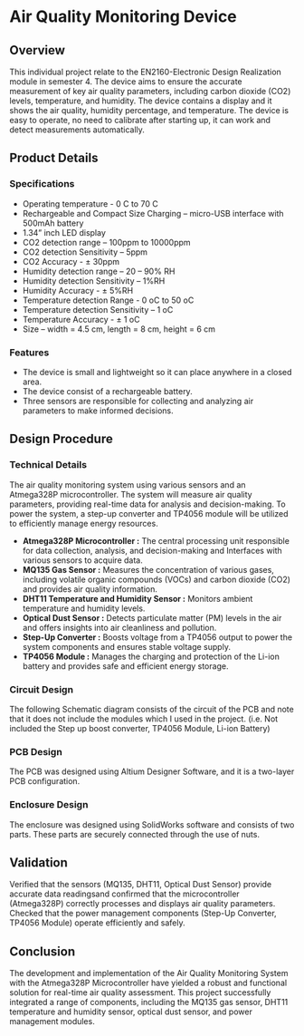 # Air Quality Monitoring Device
## Overview
This individual project relate to the EN2160-Electronic Design Realization module in semester 4. The device aims to ensure the accurate measurement of key air quality parameters, including carbon dioxide (CO2) levels, temperature, and humidity. The device contains a display and it shows the air quality, humidity percentage, and temperature. The device is easy to operate, no need to calibrate after starting up, it can work and detect measurements automatically.
## Product Details
### Specifications
* Operating temperature - 0 C to 70 C
*	Rechargeable and Compact Size Charging – micro-USB interface with 500mAh battery
*	1.34” inch LED display 
*	CO2 detection range – 100ppm to 10000ppm 
*	CO2 detection Sensitivity – 5ppm 
*	CO2 Accuracy - ± 30ppm 
*	Humidity detection range – 20 – 90% RH 
*	Humidity detection Sensitivity – 1%RH 
*	Humidity Accuracy - ± 5%RH 
*	Temperature detection Range - 0 oC to 50 oC 
*	Temperature detection Sensitivity – 1 oC 
*	Temperature Accuracy - ± 1 oC
*	Size – width = 4.5 cm, length = 8 cm, height = 6 cm
### Features
* The device is small and lightweight so it can place anywhere in a closed area.
* The device consist of a rechargeable battery.
* Three sensors are responsible for collecting and analyzing air parameters to make informed decisions.
## Design Procedure
### Technical Details
The air quality monitoring system using various sensors and an Atmega328P microcontroller. The system will measure air quality parameters, providing real-time data for analysis and decision-making. To power the system, a step-up converter and TP4056 module will be utilized to efficiently manage energy resources.
* **Atmega328P Microcontroller :** The central processing unit responsible for data collection, analysis, and decision-making and Interfaces with various sensors to acquire data.
* **MQ135 Gas Sensor :** Measures the concentration of various gases, including volatile organic compounds (VOCs) and carbon dioxide (CO2) and provides air quality information.
* **DHT11 Temperature and Humidity Sensor :** Monitors ambient temperature and humidity levels.
* **Optical Dust Sensor :** Detects particulate matter (PM) levels in the air and offers insights into air cleanliness and pollution.
* **Step-Up Converter :** Boosts voltage from a TP4056 output to power the system components and ensures stable voltage supply.
* **TP4056 Module :** Manages the charging and protection of the Li-ion battery and provides safe and efficient energy storage.

### Circuit Design
The following Schematic diagram consists of the circuit of the PCB and note that it does not include the modules which I used in the project. (i.e. Not included the Step up boost converter, TP4056 Module, Li-ion Battery)

### PCB Design
The PCB was designed using Altium Designer Software, and it is a two-layer PCB configuration.

### Enclosure Design
The enclosure was designed using SolidWorks software and consists of two parts. These parts are securely connected through the use of nuts.

## Validation
Verified that the sensors (MQ135, DHT11, Optical Dust Sensor) provide accurate data readingsand confirmed that the microcontroller (Atmega328P) correctly processes and displays air quality parameters. Checked that the power management components (Step-Up Converter, TP4056 Module) operate efficiently and safely.
## Conclusion
The development and implementation of the Air Quality Monitoring System with the Atmega328P Microcontroller have yielded a robust and functional solution for real-time air quality assessment. This project successfully integrated a range of components, including the MQ135 gas sensor, DHT11 temperature and humidity sensor, optical dust sensor, and power management modules.
